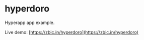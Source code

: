 # hyperdoro
Hyperapp app example.

Live demo: [https://zbic.in/hyperdoro](https://zbic.in/hyperdoro)